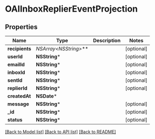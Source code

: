 # OAIInboxReplierEventProjection

## Properties
Name | Type | Description | Notes
------------ | ------------- | ------------- | -------------
**recipients** | **NSArray&lt;NSString*&gt;*** |  | [optional] 
**userId** | **NSString*** |  | [optional] 
**emailId** | **NSString*** |  | [optional] 
**inboxId** | **NSString*** |  | [optional] 
**sentId** | **NSString*** |  | [optional] 
**replierId** | **NSString*** |  | [optional] 
**createdAt** | **NSDate*** |  | 
**message** | **NSString*** |  | [optional] 
**_id** | **NSString*** |  | [optional] 
**status** | **NSString*** |  | [optional] 

[[Back to Model list]](../README#documentation-for-models) [[Back to API list]](../README#documentation-for-api-endpoints) [[Back to README]](../README)


